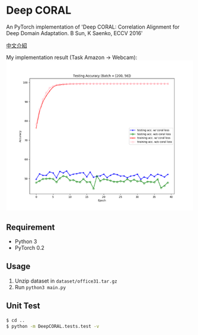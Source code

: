 # Deep CORAL

An PyTorch implementation of 'Deep CORAL: Correlation Alignment for Deep Domain Adaptation. B Sun, K Saenko, ECCV 2016'

[中文介紹](https://ssarcandy.tw/2017/10/31/deep-coral/)

My implementation result (Task Amazon -> Webcam):
![](demo/result.png)

## Requirement

- Python 3
- PyTorch 0.2

## Usage

1. Unzip dataset in `dataset/office31.tar.gz`
2. Run `python3 main.py`

## Unit Test

```bash
$ cd ..
$ python -m DeepCORAL.tests.test -v
```